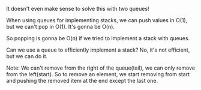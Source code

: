 It doesn't even make sense to solve this with two queues!

When using queues for implementing stacks, we can push values in O(1), but we can't pop in O(1). It's gonna be O(n).

So popping is gonna be O(n) if we tried to implement a stack with queues.

Can we use a queue to efficiently implement a stack? No, it's not efficient, but we can do it.

Note: We can't remove from the right of the queue(tail), we can only remove from the left(start).
So to remove an element, we start removing from start and pushing the removed item at the end except the last one.